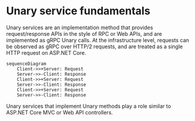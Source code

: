 # Unary service fundamentals

Unary services are an implementation method that provides request/response APIs in the style of RPC or Web APIs, and are implemented as gRPC Unary calls. At the infrastructure level, requests can be observed as gRPC over HTTP/2 requests, and are treated as a single HTTP request on ASP.NET Core.

```mermaid
sequenceDiagram
    Client->>+Server: Request
    Server->>-Client: Response
    Client->>+Server: Request
    Server->>-Client: Response
    Client->>+Server: Request
    Server->>-Client: Response
```

Unary services that implement Unary methods play a role similar to ASP.NET Core MVC or Web API controllers.

